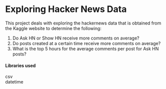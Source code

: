 # Exploring Hacker News Data
This project deals with exploring the hackernews data that is obtained from the Kaggle website to determine the following:
1. Do Ask HN or Show HN receive more comments on average?
2. Do posts created at a certain time receive more comments on average?
3. What is the top 5 hours for the average comments per post for Ask HN posts?

#### Libraries used
csv \
datetime




